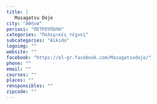 ```yaml
---
title: |
   Masagatsu Dojo
city: "Αθήνα"
perioxi: "ΠΕΤΡΟΥΠΟΛΗ"
categories: "Πολεμικές τέχνες"
subcategories: "Aikido"
logoimg: ""
website: ""
facebook: "https://el-gr.facebook.com/Masagatsudojo/"
phone: ""
email: ""
courses: ""
places: ""
rensponsibles: ""
zipcode: ""
---
```




